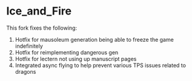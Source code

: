 # Ice_and_Fire
This fork fixes the following:
  1. Hotfix for mausoleum generation being able to freeze the game indefinitely
  2. Hotfix for reimplementing dangerous gen
  3. Hotfix for lectern not using up manuscript pages
  4. Integrated async flying to help prevent various TPS issues related to dragons
